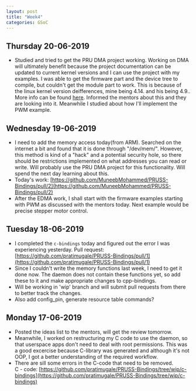 ```yaml
---
layout: post
title: "Week4"
categories: GSoC
---
```


## Thursday 20-06-2019
* Studied and tried to get the PRU DMA project working. Working on DMA will ultimately benefit because the project documentation can be updated to current kernel versions and I can use the project with my examples. I was able to get the firmware part and the device tree to compile, but couldn't get the module part to work. This is because of the linux kernel version deifferences, mine being 4.14. and his being 4.9.. More info can be found [here](https://pratimugale.github.io/gsoc/2019/06/20/PRU-DMA.html). Informed the mentors about this and they are looking into it. Meanwhile I studied about how I'll implement the PWM example.

## Wednesday 19-06-2019
* I need to add the memory access today(from ARM). Searched on the internet a bit and found that it is done through "/dev/mem/". However, this method is kind of a "hack" and a potential security hole, so there should be restrictions implemented on what addresses you can read or write. Will probably use the PRU DMA project for this functionality. Will spend the next day learning about this.
* Today's work: [https://github.com/MuneebMohammed/PRUSS-Bindings/pull/2](https://github.com/MuneebMohammed/PRUSS-Bindings/pull/2)
* After the EDMA work, I shall start with the firmware examples starting with PWM as discussed with the mentors today.
Next example would be precise stepper motor control.

## Tuesday 18-06-2019
* I completed the `c-bindings` today and figured out the error I was experiencing yesterday. Pull request: [https://github.com/pratimugale/PRUSS-Bindings/pull/1](https://github.com/pratimugale/PRUSS-Bindings/pull/1)
* Since I couldn't write the memory functions last week, I need to get it done now. The daemon does not contain these functions yet, so add these to it and make appropriate changes to cpp-bindings.
* Will be working in 'wip' branch and will submit pull requests from there to better track the changes. 
* Also add config_pin, generate resource table commands?

## Monday 17-06-2019
* Posted the ideas list to the mentors, will get the review tomorrow.
* Meanwhile, I worked on restructuring my C code to use the daemon, so that userspace apps don't need to deal with root permissions. This was a good excercise because C-library was generated and although it's not OOP, I got a better understanding of the required workflow.
* There are sill some errors in the C-code that need to be removed.<br>
C - code: [https://github.com/pratimugale/PRUSS-Bindings/tree/wip/c-bindings](https://github.com/pratimugale/PRUSS-Bindings/tree/wip/c-bindings)
